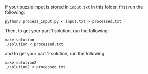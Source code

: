 If your puzzle input is stored in `input.txt` in this folder, first run the following:

    python3 process_input.py < input.txt > processed.txt

Then, to get your part 1 solution, run the following:

    make solution
    ./solution < processed.txt

and to get your part 2 solution, run the following:

    make solution2
    ./solution2 < processed.txt